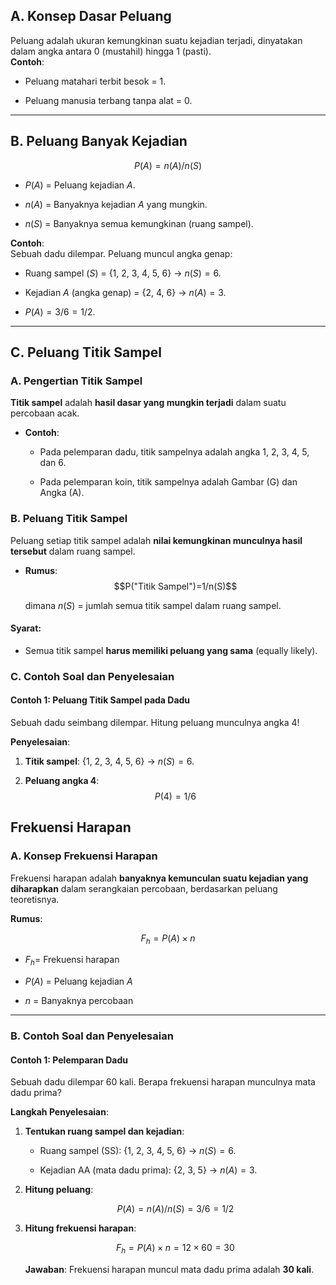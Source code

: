 ## **A. Konsep Dasar Peluang**

Peluang adalah ukuran kemungkinan suatu kejadian terjadi, dinyatakan dalam angka antara 0 (mustahil) hingga 1 (pasti).  
**Contoh**:

- Peluang matahari terbit besok = 1.
    
- Peluang manusia terbang tanpa alat = 0.
    

---

## **B. Peluang Banyak Kejadian**

$$P(A)=n(A)/n(S)$$

- $P(A)$ = Peluang kejadian $A$.
    
- $n(A)$ = Banyaknya kejadian $A$ yang mungkin.
    
- $n(S)$ = Banyaknya semua kemungkinan (ruang sampel).
    

**Contoh**:  
Sebuah dadu dilempar. Peluang muncul angka genap:

- Ruang sampel ($S$) = {1, 2, 3, 4, 5, 6} → $n(S)=6$.
    
- Kejadian $A$ (angka genap) = {2, 4, 6} → $n(A)=3$.
    
- $P(A)=3/6=1/2​$.

---

## **C. Peluang Titik Sampel**

### **A. Pengertian Titik Sampel**

**Titik sampel** adalah **hasil dasar yang mungkin terjadi** dalam suatu percobaan acak.

- **Contoh**:
    
    - Pada pelemparan dadu, titik sampelnya adalah angka 1, 2, 3, 4, 5, dan 6.
        
    - Pada pelemparan koin, titik sampelnya adalah Gambar (G) dan Angka (A).
        

### **B. Peluang Titik Sampel**

Peluang setiap titik sampel adalah **nilai kemungkinan munculnya hasil tersebut** dalam ruang sampel.

- **Rumus**:
    $$P("Titik Sampel")=1/n(S)$$
    
    dimana $n(S)$ = jumlah semua titik sampel dalam ruang sampel.
    

#### **Syarat**:

- Semua titik sampel **harus memiliki peluang yang sama** (equally likely).

### **C. Contoh Soal dan Penyelesaian**

#### **Contoh 1: Peluang Titik Sampel pada Dadu**

Sebuah dadu seimbang dilempar. Hitung peluang munculnya angka 4!

**Penyelesaian**:

1. **Titik sampel**: {1, 2, 3, 4, 5, 6} → $n(S)=6$.
    
2. **Peluang angka 4**:
    $$P(4)=1/6$$
## **Frekuensi Harapan**
### **A. Konsep Frekuensi Harapan**

Frekuensi harapan adalah **banyaknya kemunculan suatu kejadian yang diharapkan** dalam serangkaian percobaan, berdasarkan peluang teoretisnya.

**Rumus**:

$$F_h=P(A)×n$$

- $F_h$​ = Frekuensi harapan
    
- $P(A)$ = Peluang kejadian $A$
    
- $n$ = Banyaknya percobaan
    

---

### **B. Contoh Soal dan Penyelesaian**

#### **Contoh 1: Pelemparan Dadu**

Sebuah dadu dilempar 60 kali. Berapa frekuensi harapan munculnya mata dadu prima?

**Langkah Penyelesaian**:

1. **Tentukan ruang sampel dan kejadian**:
    
    - Ruang sampel (SS): {1, 2, 3, 4, 5, 6} → $n(S)=6$.
        
    - Kejadian AA (mata dadu prima): {2, 3, 5} → $n(A)=3$.
        
2. **Hitung peluang**:
    
    $$P(A)=n(A)/n(S)=3/6=1/2$$
    
3. **Hitung frekuensi harapan**:
    
    $$F_h=P(A)×n=12×60=30$$
    
    **Jawaban**: Frekuensi harapan muncul mata dadu prima adalah **30 kali**.